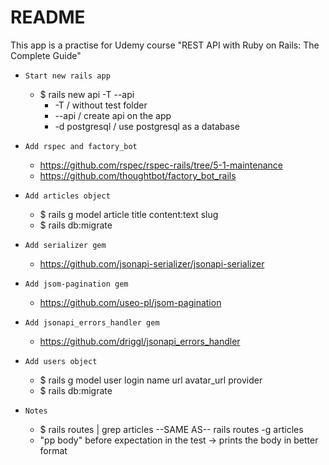 # README

This app is a practise for Udemy course "REST API with Ruby on Rails: The Complete Guide"

* `Start new rails app`
  * $ rails new api -T --api
    * -T / without test folder
    *  --api / create api on the app
    * -d postgresql / use postgresql as a database

* `Add rspec and factory_bot`
  * https://github.com/rspec/rspec-rails/tree/5-1-maintenance
  * https://github.com/thoughtbot/factory_bot_rails 

* `Add articles object`
  * $ rails g model article title content:text slug
  * $ rails db:migrate

* `Add serializer gem`
  * https://github.com/jsonapi-serializer/jsonapi-serializer 

* `Add jsom-pagination gem`
  * https://github.com/useo-pl/jsom-pagination 

* `Add jsonapi_errors_handler gem`
  * https://github.com/driggl/jsonapi_errors_handler 

* `Add users object`
  * $ rails g model user login name url avatar_url provider
  * $ rails db:migrate
  

* `Notes`
  * $ rails routes | grep articles  --SAME AS--  rails routes -g articles
  * "pp body" before expectation in the test -> prints the body in better format